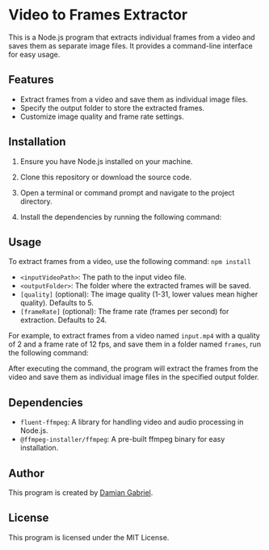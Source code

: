 # Video to Frames Extractor

This is a Node.js program that extracts individual frames from a video and saves them as separate image files. It provides a command-line interface for easy usage.

## Features

- Extract frames from a video and save them as individual image files.
- Specify the output folder to store the extracted frames.
- Customize image quality and frame rate settings.

## Installation

1. Ensure you have Node.js installed on your machine.

2. Clone this repository or download the source code.

3. Open a terminal or command prompt and navigate to the project directory.

4. Install the dependencies by running the following command:


## Usage

To extract frames from a video, use the following command:
`npm install`

- `<inputVideoPath>`: The path to the input video file.
- `<outputFolder>`: The folder where the extracted frames will be saved.
- `[quality]` (optional): The image quality (1-31, lower values mean higher quality). Defaults to 5.
- `[frameRate]` (optional): The frame rate (frames per second) for extraction. Defaults to 24.

For example, to extract frames from a video named `input.mp4` with a quality of 2 and a frame rate of 12 fps, and save them in a folder named `frames`, run the following command:

After executing the command, the program will extract the frames from the video and save them as individual image files in the specified output folder.

## Dependencies

- `fluent-ffmpeg`: A library for handling video and audio processing in Node.js.
- `@ffmpeg-installer/ffmpeg`: A pre-built ffmpeg binary for easy installation.

## Author

This program is created by [Damian Gabriel](https://github.com/Gabbydamian).

## License

This program is licensed under the MIT License.
